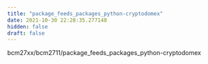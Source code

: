 ```yaml
---
title: "package_feeds_packages_python-cryptodomex"
date: 2021-10-30 22:28:35.277148
hidden: false
draft: false
---
```


bcm27xx/bcm2711/package_feeds_packages_python-cryptodomex

